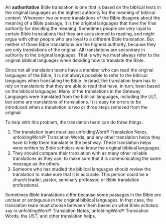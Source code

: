 
An **authoritative** Bible translation is one that is based on the biblical texts in the original languages as the highest authority for the meaning of biblical content. Whenever two or more translations of the Bible disagree about the meaning of a Bible passage, it is the original languages that have the final authority for deciding the meaning. Sometimes people are very loyal to certain Bible translations that they are accustomed to reading, and might argue with other people who are loyal to a different Bible translation. But neither of those Bible translations are the highest authority, because they are only translations of the original. All translations are secondary in authority to the original languages. That is why we must always refer to the original biblical languages when deciding how to translate the Bible.

Since not all translation teams have a member who can read the original languages of the Bible, it is not always possible to refer to the biblical languages when translating the Bible. Instead, the translation team has to rely on translations that they are able to read that have, in turn, been based on the biblical languages. Many of the translations in the Gateway Languages were translated from the biblical languages, including the ULT, but some are translations of translations. It is easy for errors to be introduced when a translation is two or three steps removed from the original.

To help with this problem, the translation team can do three things:

1. The translation team must use unfoldingWord® Translation Notes, unfoldingWord® Translation Words, and any other translation helps they have to help them translate in the best way. These translation helps were written by Bible scholars who know the original biblical languages.
1. They should compare their translation with as many other reliable translations as they can, to make sure that it is communicating the same message as the others.
1. Someone who has studied the biblical languages should review the translation to make sure that it is accurate. This person could be a church leader, pastor, seminary professor, or Bible translation professional.

Sometimes Bible translations differ because some passages in the Bible are unclear or ambiguous in the original biblical languages. In that case, the translation team must choose between them based on what Bible scholars say in unfoldingWord® Translation Notes, unfoldingWord® Translation Words, the UST, and other translation helps.

